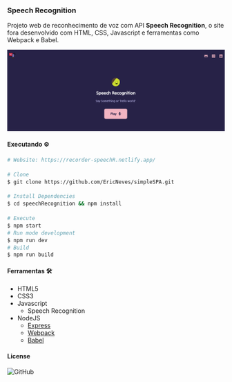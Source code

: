 ### Speech Recognition 

<p>Projeto web de reconhecimento de voz com API <b>Speech Recognition</b>, o site fora desenvolvido com HTML, CSS, Javascript e ferramentas como Webpack e Babel.</p>

<img src=".github/screenshot.png">

#### Executando ⚙️

```sh
# Website: https://recorder-speechR.netlify.app/

# Clone
$ git clone https://github.com/EricNeves/simpleSPA.git

# Install Dependencies
$ cd speechRecognition && npm install

# Execute
$ npm start
# Run mode development 
$ npm run dev
# Build
$ npm run build
```

#### Ferramentas 🛠

   * HTML5
   * CSS3
   * Javascript
     * Speech Recognition
   * NodeJS
     * [Express]('https://expressjs.com/')
     * [Webpack]('https://webpack.js.org/')
     * [Babel]('https://babeljs.io/')

#### License

![GitHub](https://img.shields.io/github/license/ericneves/simplespa?color=red&logo=square&style=social)
